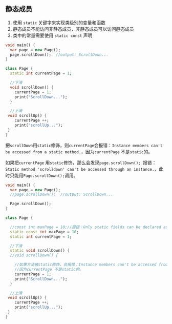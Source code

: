 ## 静态成员

1. 使用 `static` 关键字来实现类级别的变量和函数
2. 静态成员不能访问非静态成员，非静态成员可以访问静态成员
3. 类中的常量需要使用 `static const` 声明

```dart
void main() {
  var page = new Page();
  page.scrollDown();  //output: ScrollDown...
}

class Page {
  static int currentPage = 1;

  //下滑
  void scrollDown() {
    currentPage = 1;
    print("ScrollDown...");
  }

  //上滑
 void scrollUp() {
    currentPage ++;
    print("scrollUp...");
 }
}
```

把`scrollDown`用`static`修饰，则`currentPage`会报错：`Instance members can't be accessed from a static method.`，因为`currentPage` 不是`static`的。

如果把`currentPage` 用`static`修饰，那么会发现`page.scrollDown(); `报错：`Static method 'scrolldown' can't be accessed through an instance.`，此时只能用`Page.scrollDown();`调用。


```dart
void main() {
  var page = new Page();
  //page.scrollDown();  //output: ScrollDown...

  Page.scrollDown();
}

class Page {

  //const int maxPage = 10;//报错：Only static fields can be declared as const.
  static const int maxPage = 10;
  static int currentPage = 1;

  //下滑
  static void scrollDown() {
  //void scrollDown() {

    //如果方法被static修饰，会报错：Instance members can't be accessed from a static method.
    //因为currentPage 不是static的。
    currentPage = 1;
    print("ScrollDown...");
  }

  //上滑
 void scrollUp() {
    currentPage ++;
    print("scrollUp...");
 }
}
```
